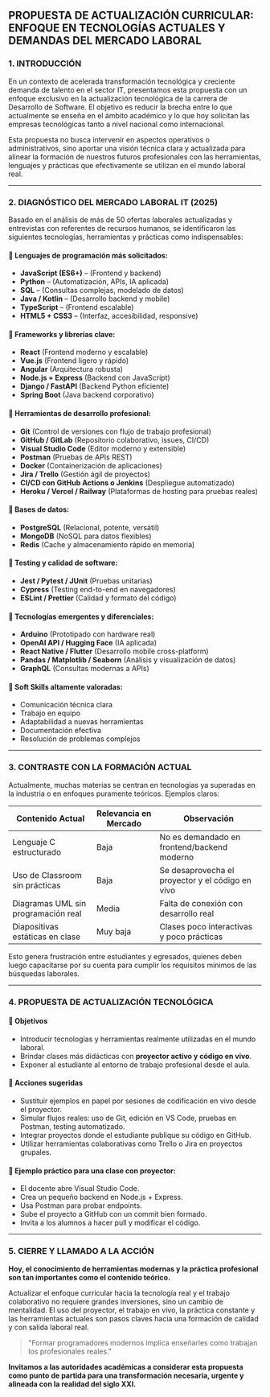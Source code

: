 ## PROPUESTA DE ACTUALIZACIÓN CURRICULAR: ENFOQUE EN TECNOLOGÍAS ACTUALES Y DEMANDAS DEL MERCADO LABORAL

### 1. INTRODUCCIÓN

En un contexto de acelerada transformación tecnológica y creciente demanda de talento en el sector IT, presentamos esta propuesta con un enfoque exclusivo en la actualización tecnológica de la carrera de Desarrollo de Software. El objetivo es reducir la brecha entre lo que actualmente se enseña en el ámbito académico y lo que hoy solicitan las empresas tecnológicas tanto a nivel nacional como internacional.

Esta propuesta no busca intervenir en aspectos operativos o administrativos, sino aportar una visión técnica clara y actualizada para alinear la formación de nuestros futuros profesionales con las herramientas, lenguajes y prácticas que efectivamente se utilizan en el mundo laboral real.

---

### 2. DIAGNÓSTICO DEL MERCADO LABORAL IT (2025)

Basado en el análisis de más de 50 ofertas laborales actualizadas y entrevistas con referentes de recursos humanos, se identificaron las siguientes tecnologías, herramientas y prácticas como indispensables:

#### 🔹 Lenguajes de programación más solicitados:

* **JavaScript (ES6+)** – (Frontend y backend)
* **Python** – (Automatización, APIs, IA aplicada)
* **SQL** – (Consultas complejas, modelado de datos)
* **Java / Kotlin** – (Desarrollo backend y mobile)
* **TypeScript** – (Frontend escalable)
* **HTML5 + CSS3** – (Interfaz, accesibilidad, responsive)

#### 🔹 Frameworks y librerías clave:

* **React** (Frontend moderno y escalable)
* **Vue.js** (Frontend ligero y rápido)
* **Angular** (Arquitectura robusta)
* **Node.js + Express** (Backend con JavaScript)
* **Django / FastAPI** (Backend Python eficiente)
* **Spring Boot** (Java backend corporativo)

#### 🔹 Herramientas de desarrollo profesional:

* **Git** (Control de versiones con flujo de trabajo profesional)
* **GitHub / GitLab** (Repositorio colaborativo, issues, CI/CD)
* **Visual Studio Code** (Editor moderno y extensible)
* **Postman** (Pruebas de APIs REST)
* **Docker** (Containerización de aplicaciones)
* **Jira / Trello** (Gestión ágil de proyectos)
* **CI/CD con GitHub Actions o Jenkins** (Despliegue automatizado)
* **Heroku / Vercel / Railway** (Plataformas de hosting para pruebas reales)

#### 🔹 Bases de datos:

* **PostgreSQL** (Relacional, potente, versátil)
* **MongoDB** (NoSQL para datos flexibles)
* **Redis** (Cache y almacenamiento rápido en memoria)

#### 🔹 Testing y calidad de software:

* **Jest / Pytest / JUnit** (Pruebas unitarias)
* **Cypress** (Testing end-to-end en navegadores)
* **ESLint / Prettier** (Calidad y formato del código)

#### 🔹 Tecnologías emergentes y diferenciales:

* **Arduino** (Prototipado con hardware real)
* **OpenAI API / Hugging Face** (IA aplicada)
* **React Native / Flutter** (Desarrollo mobile cross-platform)
* **Pandas / Matplotlib / Seaborn** (Análisis y visualización de datos)
* **GraphQL** (Consultas modernas a APIs)

#### 🔹 Soft Skills altamente valoradas:

* Comunicación técnica clara
* Trabajo en equipo
* Adaptabilidad a nuevas herramientas
* Documentación efectiva
* Resolución de problemas complejos

---

### 3. CONTRASTE CON LA FORMACIÓN ACTUAL

Actualmente, muchas materias se centran en tecnologías ya superadas en la industria o en enfoques puramente teóricos. Ejemplos claros:

| Contenido Actual                    | Relevancia en Mercado | Observación                                      |
| ----------------------------------- | --------------------- | ------------------------------------------------ |
| Lenguaje C estructurado             | Baja                  | No es demandado en frontend/backend moderno      |
| Uso de Classroom sin prácticas      | Baja                  | Se desaprovecha el proyector y el código en vivo |
| Diagramas UML sin programación real | Media                 | Falta de conexión con desarrollo real            |
| Diapositivas estáticas en clase     | Muy baja              | Clases poco interactivas y poco prácticas        |

Esto genera frustración entre estudiantes y egresados, quienes deben luego capacitarse por su cuenta para cumplir los requisitos mínimos de las búsquedas laborales.

---

### 4. PROPUESTA DE ACTUALIZACIÓN TECNOLÓGICA

#### 🎯 Objetivos

* Introducir tecnologías y herramientas realmente utilizadas en el mundo laboral.
* Brindar clases más didácticas con **proyector activo y código en vivo**.
* Exponer al estudiante al entorno de trabajo profesional desde el aula.

#### 📌 Acciones sugeridas

* Sustituir ejemplos en papel por sesiones de codificación en vivo desde el proyector.
* Simular flujos reales: uso de Git, edición en VS Code, pruebas en Postman, testing automatizado.
* Integrar proyectos donde el estudiante publique su código en GitHub.
* Utilizar herramientas colaborativas como Trello o Jira en proyectos grupales.

#### 🧩 Ejemplo práctico para una clase con proyector:

* El docente abre Visual Studio Code.
* Crea un pequeño backend en Node.js + Express.
* Usa Postman para probar endpoints.
* Sube el proyecto a GitHub con un commit bien formado.
* Invita a los alumnos a hacer pull y modificar el código.

---

### 5. CIERRE Y LLAMADO A LA ACCIÓN

**Hoy, el conocimiento de herramientas modernas y la práctica profesional son tan importantes como el contenido teórico.**

Actualizar el enfoque curricular hacia la tecnología real y el trabajo colaborativo no requiere grandes inversiones, sino un cambio de mentalidad. El uso del proyector, el trabajo en vivo, la práctica constante y las herramientas actuales son pasos claves hacia una formación de calidad y con salida laboral real.

> "Formar programadores modernos implica enseñarles como trabajan los profesionales reales."

**Invitamos a las autoridades académicas a considerar esta propuesta como punto de partida para una transformación necesaria, urgente y alineada con la realidad del siglo XXI.**
